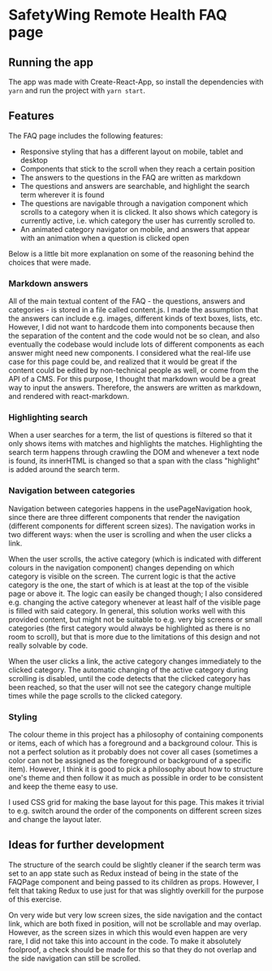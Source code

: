 # SafetyWing Remote Health FAQ page

## Running the app

The app was made with Create-React-App, so install the dependencies with `yarn` and run the project with `yarn start`.

## Features

The FAQ page includes the following features:

* Responsive styling that has a different layout on mobile, tablet and desktop
* Components that stick to the scroll when they reach a certain position
* The answers to the questions in the FAQ are written as markdown
* The questions and answers are searchable, and highlight the search term wherever it is found
* The questions are navigable through a navigation component which scrolls to a category when it is clicked. It also shows which category is currently active, i.e. which category the user has currently scrolled to.
* An animated category navigator on mobile, and answers that appear with an animation when a question is clicked open

Below is a little bit more explanation on some of the reasoning behind the choices that were made.

### Markdown answers

All of the main textual content of the FAQ - the questions, answers and categories - is stored in a file called content.js. I made the assumption that the answers can include e.g. images, different kinds of text boxes, lists, etc. However, I did not want to hardcode them into components because then the separation of the content and the code would not be so clean, and also eventually the codebase would include lots of different components as each answer might need new components. I considered what the real-life use case for this page could be, and realized that it would be great if the content could be edited by non-technical people as well, or come from the API of a CMS. For this purpose, I thought that markdown would be a great way to input the answers. Therefore, the answers are written as markdown, and rendered with react-markdown.

### Highlighting search

When a user searches for a term, the list of questions is filtered so that it only shows items with matches and highlights the matches. Highlighting the search term happens through crawling the DOM and whenever a text node is found, its innerHTML is changed so that a span with the class "highlight" is added around the search term. 

### Navigation between categories

Navigation between categories happens in the usePageNavigation hook, since there are three different components that render the navigation (different components for different screen sizes). The navigation works in two different ways: when the user is scrolling and when the user clicks a link. 

When the user scrolls, the active category (which is indicated with different colours in the navigation component) changes depending on which category is visible on the screen. The current logic is that the active category is the one, the start of which is at least at the top of the visible page or above it. The logic can easily be changed though; I also considered e.g. changing the active category whenever at least half of the visible page is filled with said category. In general, this solution works well with this provided content, but might not be suitable to e.g. very big screens or small categories (the first category would always be highlighted as there is no room to scroll), but that is more due to the limitations of this design and not really solvable by code. 

When the user clicks a link, the active category changes immediately to the clicked category. The automatic changing of the active category during scrolling is disabled, until the code detects that the clicked category has been reached, so that the user will not see the category change multiple times while the page scrolls to the clicked category.

### Styling

The colour theme in this project has a philosophy of containing components or items, each of which has a foreground and a background colour. This is not a perfect solution as it probably does not cover all cases (sometimes a color can not be assigned as the foreground or background of a specific item). However, I think it is good to pick a philosophy about how to structure one's theme and then follow it as much as possible in order to be consistent and keep the theme easy to use.

I used CSS grid for making the base layout for this page. This makes it trivial to e.g. switch around the order of the components on different screen sizes and change the layout later.

## Ideas for further development

The structure of the search could be slightly cleaner if the search term was set to an app state such as Redux instead of being in the state of the FAQPage component and being passed to its children as props. However, I felt that taking Redux to use just for that was slightly overkill for the purpose of this exercise. 

On very wide but very low screen sizes, the side navigation and the contact link, which are both fixed in position, will not be scrollable and may overlap. However, as the screen sizes in which this would even happen are very rare, I did not take this into account in the code. To make it absolutely foolproof, a check should be made for this so that they do not overlap and the side navigation can still be scrolled.
